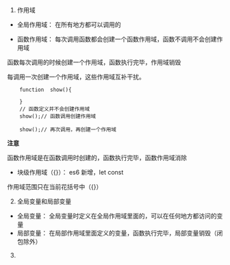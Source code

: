 1. 作用域

+ 全局作用域： 在所有地方都可以调用的

+ 函数作用域： 每次调用函数都会创建一个函数作用域，函数不调用不会创建作用域

函数每次调用的时候创建一个作用域，函数执行完毕，作用域销毁

每调用一次创建一个作用域，这些作用域互补干扰。


        function  show(){

        }
        // 函数定义并不会创建作用域
        show();// 函数调用创建作用域

        show();// 再次调用，再创建一个作用域

**注意**

函数作用域是在函数调用时创建的，函数执行完毕，函数作用域消除

+ 块级作用域（{}）： es6 新增，let const
  
作用域范围只在当前花括号中（{}） 

2. 全局变量和局部变量

+ 全局变量： 全局变量时定义在全局作用域里面的，可以在任何地方都访问的变量
+ 局部变量： 在局部作用域里面定义的变量，函数执行完毕，局部变量销毁（闭包除外）

3. 